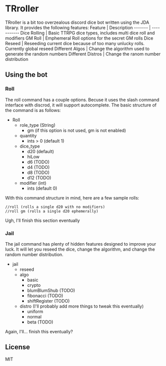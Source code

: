 # TRroller
TRroller is a bit too overzealous discord dice bot written using the JDA library.  It provides the following features:
Feature 			| Description
------- 			| -----------
Dice Rolling		| Basic TTRPG dice types, includes multi dice roll and modifiers
GM Roll				| Emphemeral Roll options for the secret GM rolls
Dice Reseed			| Reseeding current dice because of too many unlucky rolls.  Currently global reseed
Different Algos		| Change the algorithm used to generate the random numbers
Different Distros	| Change the ranom number distribution

## Using the bot
### Roll
The roll command has a couple options.  Becuse it uses the slash command interface with discrod, it will support autocomplete.  The basic structure of the command is as follows:
* Roll
	* role_type (String)
		* gm (if this option is not used, gm is not enabled)
	* quantity
		* ints > 0 (default 1)
	* dice_type
		* d20 (default)
		* hiLow
		* d6 (TODO)
		* d4 (TODO)
		* d8 (TODO)
		* d12 (TODO)
	* modifier (int)
		* ints (default 0)
		
With this command structure in mind, here are a few sample rolls:

	//roll (rolls a single d20 with no modifiers)
	//roll gm (rolls a single d20 ephemerally)

Ugh, I'll finish this section eventually

### Jail
The jail command has plenty of hidden features designed to improve your luck.  It will let you reseed the dice, change the algorithm, and change the random number distribution.  
* jail
	* reseed 
	* algo
		* basic
		* crypto
		* blumBlumShub (TODO)
		* fibonacci (TODO)
		* shiftRegister (TODO)
	* distro (I'll probably add more things to tweak this eventually)
		* uniform
		* normal
		* beta (TODO)
		
Again, I'll... finish this eventually?

## License 
MIT 
	